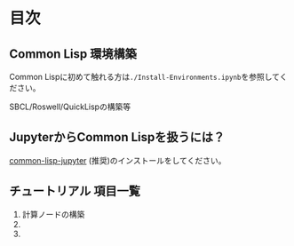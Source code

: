 
# 目次

## Common Lisp 環境構築

Common Lispに初めて触れる方は`./Install-Environments.ipynb`を参照してください。

SBCL/Roswell/QuickLispの構築等

## JupyterからCommon Lispを扱うには？

[common-lisp-jupyter](https://github.com/yitzchak/common-lisp-jupyter) (推奨)のインストールをしてください。

## チュートリアル 項目一覧

1. 計算ノードの構築
2. 
3. 